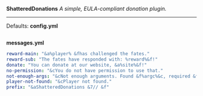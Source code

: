 **ShatteredDonations**
*A simple, EULA-compliant donation plugin.*
___

Defaults:
**config.yml**
```yaml

```

**messages.yml**
```yaml
reward-main: "&a%player% &fhas challenged the fates."
reward-sub: "The fates have responded with: %reward%&f!"
donate: "You can donate at our website, &a%site%&f!"
no-permission: "&cYou do not have permission to use that."
not-enough-args: "&cNot enough arguments. Found &f%argc%&c, required &f%reqc%&c."
player-not-found: "&cPlayer not found."
prefix: "&aShatteredDonations &7// &f"
```